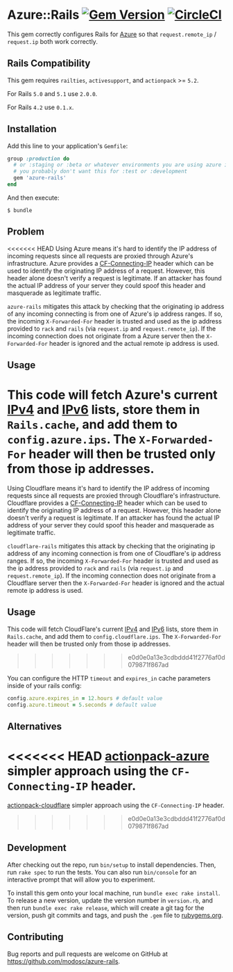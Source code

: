 # Azure::Rails [![Gem Version](https://badge.fury.io/rb/azure-rails.svg)](https://badge.fury.io/rb/azure-rails) [![CircleCI](https://circleci.com/gh/modosc/azure-rails/tree/master.svg?style=shield)](https://circleci.com/gh/modosc/azure-rails/tree/master)
This gem correctly configures Rails for [Azure](https://www.azure.com) so that `request.remote_ip` / `request.ip` both work correctly.

## Rails Compatibility

This gem requires `railties`, `activesupport`, and `actionpack` >= `5.2`.

For Rails `5.0` and `5.1` use `2.0.0`.

For Rails `4.2` use `0.1.x`.

## Installation

Add this line to your application's `Gemfile`:

```ruby
group :production do
  # or :staging or :beta or whatever environments you are using azure in.
  # you probably don't want this for :test or :development
  gem 'azure-rails'
end
```

And then execute:

    $ bundle

## Problem

<<<<<<< HEAD
Using Azure means it's hard to identify the IP address of incoming requests since all requests are proxied through Azure's infrastructure. Azure provides a [CF-Connecting-IP](https://support.azure.com/hc/en-us/articles/200170986-How-does-Azure-handle-HTTP-Request-headers-) header which can be used to identify the originating IP address of a request. However, this header alone doesn't verify a request is legitimate. If an attacker has found the actual IP address of your server they could spoof this header and masquerade as legitimate traffic. 

`azure-rails` mitigates this attack by checking that the originating ip address of any incoming connecting is from one of Azure's ip address ranges. If so, the incoming `X-Forwarded-For` header is trusted and used as the ip address provided to `rack` and `rails` (via `request.ip` and `request.remote_ip`). If the incoming connection does not originate from a Azure server then the `X-Forwarded-For` header is ignored and the actual remote ip address is used.

## Usage
This code will fetch Azure's current [IPv4](https://www.azure.com/ips-v4) and [IPv6](https://www.azure.com/ips-v6) lists, store them in `Rails.cache`, and add them to `config.azure.ips`. The `X-Forwarded-For` header will then be trusted only from those ip addresses. 
=======
Using Cloudflare means it's hard to identify the IP address of incoming requests since all requests are proxied through Cloudflare's infrastructure. Cloudflare provides a [CF-Connecting-IP](https://support.cloudflare.com/hc/en-us/articles/200170986-How-does-Cloudflare-handle-HTTP-Request-headers-) header which can be used to identify the originating IP address of a request. However, this header alone doesn't verify a request is legitimate. If an attacker has found the actual IP address of your server they could spoof this header and masquerade as legitimate traffic.

`cloudflare-rails` mitigates this attack by checking that the originating ip address of any incoming connection is from one of Cloudflare's ip address ranges. If so, the incoming `X-Forwarded-For` header is trusted and used as the ip address provided to `rack` and `rails` (via `request.ip` and `request.remote_ip`). If the incoming connection does not originate from a Cloudflare server then the `X-Forwarded-For` header is ignored and the actual remote ip address is used.

## Usage
This code will fetch CloudFlare's current [IPv4](https://www.cloudflare.com/ips-v4) and [IPv6](https://www.cloudflare.com/ips-v6) lists, store them in `Rails.cache`, and add them to `config.cloudflare.ips`. The `X-Forwarded-For` header will then be trusted only from those ip addresses.
>>>>>>> e0d0e0a13e3cdbddd41f2776af0d079871f867ad

You can configure the HTTP `timeout` and `expires_in` cache parameters inside of your rails config:
```ruby
config.azure.expires_in = 12.hours # default value
config.azure.timeout = 5.seconds # default value
```

## Alternatives

<<<<<<< HEAD
[actionpack-azure](https://github.com/customink/actionpack-azure) simpler approach using the `CF-Connecting-IP` header. 
=======
[actionpack-cloudflare](https://github.com/customink/actionpack-cloudflare) simpler approach using the `CF-Connecting-IP` header.
>>>>>>> e0d0e0a13e3cdbddd41f2776af0d079871f867ad

## Development

After checking out the repo, run `bin/setup` to install dependencies. Then, run `rake spec` to run the tests. You can also run `bin/console` for an interactive prompt that will allow you to experiment.

To install this gem onto your local machine, run `bundle exec rake install`. To release a new version, update the version number in `version.rb`, and then run `bundle exec rake release`, which will create a git tag for the version, push git commits and tags, and push the `.gem` file to [rubygems.org](https://rubygems.org).

## Contributing

Bug reports and pull requests are welcome on GitHub at https://github.com/modosc/azure-rails.
